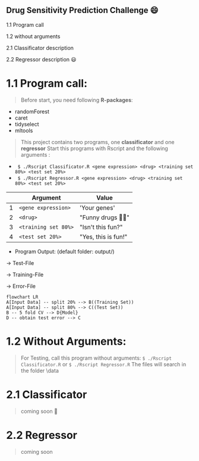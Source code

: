 ##  Drug Sensitivity Prediction Challenge :smile: ##

1.1 Program call

1.2 without arguments

2.1 Classificator description

2.2 Regressor description :smiley:

# 1.1 Program call: 

> Before start, you need following **R-packages**:

- randomForest
- caret
- tidyselect
- mltools


> This project contains two programs, one **classificator** and one **regressor**
> Start this programs with Rscript and the following arguments :

 - ``` $ ./Rscript Classificator.R <gene expression> <drug> <training set 80%> <test set 20%>``` 
 - ``` $ ./Rscript Regressor.R <gene expression> <drug> <training set 80%> <test set 20%>```

|                |Argument                          |Value                         |
|----------------|-------------------------------|-----------------------------|
|1          |`<gene expression>`   |'Your genes'            |
|2          |`<drug>`              |"Funny drugs :pill::see_no_evil:"            |
|3          |`<training set 80%>`  |"Isn't this fun?"   
|4          |`<test set 20%>`      |"Yes, this is fun!"   

 - Program Output: (default folder: output/)
 
 -> Test-File
 
 -> Training-File
 
 -> Error-File


```mermaid
flowchart LR
A[Input Data] -- split 20% --> B((Training Set))
A[Input Data] -- split 80% --> C((Test Set))
B -- 5 fold CV --> D{Model}
D -- obtain test error --> C
```



# 1.2 Without Arguments: 
> For Testing, call this program without arguments:
``` $ ./Rscript Classificator.R ```  or
``` $ ./Rscript Regressor.R ``` 
> The files will search in the folder \data





# 2.1 Classificator
> coming soon :eyes:





# 2.2 Regressor
> coming soon
